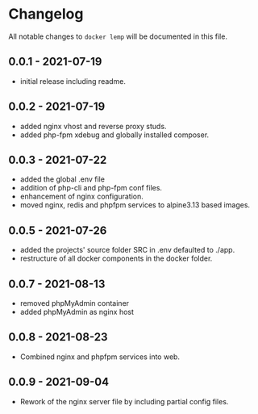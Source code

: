 # Changelog

All notable changes to `docker lemp` will be documented in this file.

## 0.0.1 - 2021-07-19

- initial release including readme.

## 0.0.2 - 2021-07-19

- added nginx vhost and reverse proxy studs.
- added php-fpm xdebug and globally installed composer.


## 0.0.3 - 2021-07-22

- added the global .env file
- addition of php-cli and php-fpm conf files.
- enhancement of nginx configuration.
- moved nginx, redis and phpfpm services to alpine3.13 based images.

## 0.0.5 - 2021-07-26
- added the projects' source folder SRC in .env defaulted to ./app.
- restructure of all docker components in the docker folder.

## 0.0.7 - 2021-08-13
- removed phpMyAdmin container
- added phpMyAdmin as nginx host

## 0.0.8 - 2021-08-23
- Combined nginx and phpfpm services into web.

## 0.0.9 - 2021-09-04
- Rework of the nginx server file by including partial config files.
